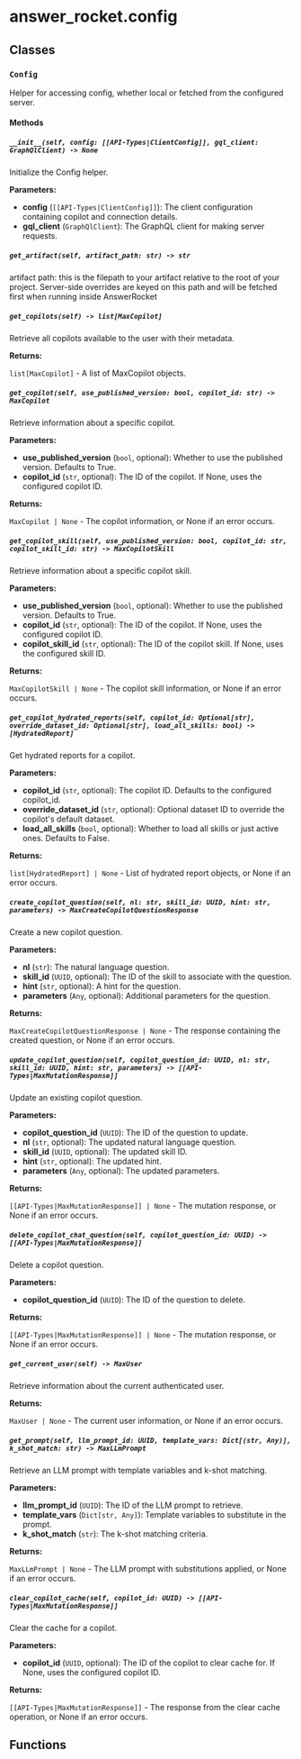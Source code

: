 # answer_rocket.config

## Classes

### `Config`

Helper for accessing config, whether local or fetched from the configured server.

#### Methods

##### `__init__(self, config: [[API-Types|ClientConfig]], gql_client: GraphQlClient) -> None`


Initialize the Config helper.


**Parameters:**

- **config** (`[[API-Types|ClientConfig]]`): The client configuration containing copilot and connection details.
- **gql_client** (`GraphQlClient`): The GraphQL client for making server requests.

##### `get_artifact(self, artifact_path: str) -> str`


artifact path: this is the filepath to your artifact relative to the root of your project.
Server-side overrides are keyed on this path and will be fetched first when running inside AnswerRocket

##### `get_copilots(self) -> list[MaxCopilot]`


Retrieve all copilots available to the user with their metadata.


**Returns:**

`list[MaxCopilot]` - A list of MaxCopilot objects.

##### `get_copilot(self, use_published_version: bool, copilot_id: str) -> MaxCopilot`


Retrieve information about a specific copilot.


**Parameters:**

- **use_published_version** (`bool`, optional): Whether to use the published version. Defaults to True.
- **copilot_id** (`str`, optional): The ID of the copilot. If None, uses the configured copilot ID.


**Returns:**

`MaxCopilot | None` - The copilot information, or None if an error occurs.

##### `get_copilot_skill(self, use_published_version: bool, copilot_id: str, copilot_skill_id: str) -> MaxCopilotSkill`


Retrieve information about a specific copilot skill.


**Parameters:**

- **use_published_version** (`bool`, optional): Whether to use the published version. Defaults to True.
- **copilot_id** (`str`, optional): The ID of the copilot. If None, uses the configured copilot ID.
- **copilot_skill_id** (`str`, optional): The ID of the copilot skill. If None, uses the configured skill ID.


**Returns:**

`MaxCopilotSkill | None` - The copilot skill information, or None if an error occurs.

##### `get_copilot_hydrated_reports(self, copilot_id: Optional[str], override_dataset_id: Optional[str], load_all_skills: bool) -> [HydratedReport]`


Get hydrated reports for a copilot.


**Parameters:**

- **copilot_id** (`str`, optional): The copilot ID. Defaults to the configured copilot_id.
- **override_dataset_id** (`str`, optional): Optional dataset ID to override the copilot's default dataset.
- **load_all_skills** (`bool`, optional): Whether to load all skills or just active ones. Defaults to False.


**Returns:**

`list[HydratedReport] | None` - List of hydrated report objects, or None if an error occurs.

##### `create_copilot_question(self, nl: str, skill_id: UUID, hint: str, parameters) -> MaxCreateCopilotQuestionResponse`


Create a new copilot question.


**Parameters:**

- **nl** (`str`): The natural language question.
- **skill_id** (`UUID`, optional): The ID of the skill to associate with the question.
- **hint** (`str`, optional): A hint for the question.
- **parameters** (`Any`, optional): Additional parameters for the question.


**Returns:**

`MaxCreateCopilotQuestionResponse | None` - The response containing the created question, or None if an error occurs.

##### `update_copilot_question(self, copilot_question_id: UUID, nl: str, skill_id: UUID, hint: str, parameters) -> [[API-Types|MaxMutationResponse]]`


Update an existing copilot question.


**Parameters:**

- **copilot_question_id** (`UUID`): The ID of the question to update.
- **nl** (`str`, optional): The updated natural language question.
- **skill_id** (`UUID`, optional): The updated skill ID.
- **hint** (`str`, optional): The updated hint.
- **parameters** (`Any`, optional): The updated parameters.


**Returns:**

`[[API-Types|MaxMutationResponse]] | None` - The mutation response, or None if an error occurs.

##### `delete_copilot_chat_question(self, copilot_question_id: UUID) -> [[API-Types|MaxMutationResponse]]`


Delete a copilot question.


**Parameters:**

- **copilot_question_id** (`UUID`): The ID of the question to delete.


**Returns:**

`[[API-Types|MaxMutationResponse]] | None` - The mutation response, or None if an error occurs.

##### `get_current_user(self) -> MaxUser`


Retrieve information about the current authenticated user.


**Returns:**

`MaxUser | None` - The current user information, or None if an error occurs.

##### `get_prompt(self, llm_prompt_id: UUID, template_vars: Dict[(str, Any)], k_shot_match: str) -> MaxLLmPrompt`


Retrieve an LLM prompt with template variables and k-shot matching.


**Parameters:**

- **llm_prompt_id** (`UUID`): The ID of the LLM prompt to retrieve.
- **template_vars** (`Dict[str, Any]`): Template variables to substitute in the prompt.
- **k_shot_match** (`str`): The k-shot matching criteria.


**Returns:**

`MaxLLmPrompt | None` - The LLM prompt with substitutions applied, or None if an error occurs.

##### `clear_copilot_cache(self, copilot_id: UUID) -> [[API-Types|MaxMutationResponse]]`


Clear the cache for a copilot.


**Parameters:**

- **copilot_id** (`UUID`, optional): The ID of the copilot to clear cache for. If None, uses the configured copilot ID.


**Returns:**

`[[API-Types|MaxMutationResponse]]` - The response from the clear cache operation, or None if an error occurs.

## Functions
